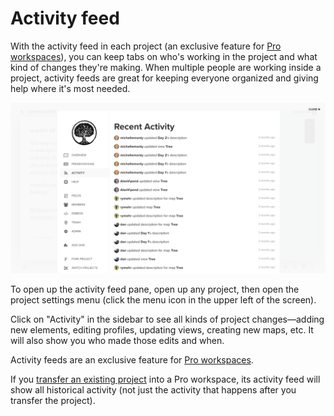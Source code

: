 # Activity feed

With the activity feed in each project (an exclusive feature for [Pro workspaces](/guides/pro-workspaces.md)), you can keep tabs on who's working in the project and what kind of changes they're making. When multiple people are working inside a project, activity feeds are great for keeping everyone organized and giving help where it's most needed.

![Activity feed](/images/activity-feed.png)

To open up the activity feed pane, open up any project, then open the project settings menu (click the menu icon  in the upper left of the screen).

Click on "Activity" in the sidebar to see all kinds of project changes—adding new elements, editing profiles, updating views, creating new maps, etc. It will also show you who made those edits and when.

<div class="alert alert-info">
  <p>
    Activity feeds are an exclusive feature for <a class="alert-link" href="/guides/pro-workspaces.md">Pro workspaces</a>.    
  </p>
  <p>
    If you <a href="/guides/project-admin.md" class="alert-link">transfer an existing project</a> into a Pro workspace, its activity feed will show all historical activity (not just the activity that happens after you transfer the project).
  </p>
</div>


